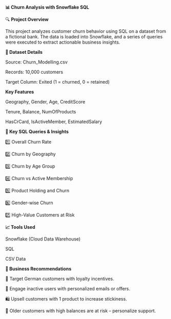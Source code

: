 **📊 Churn Analysis with Snowflake SQL**

🔍 **Project Overview**

This project analyzes customer churn behavior using SQL on a dataset from a fictional bank. The data is loaded into Snowflake, and a series of queries were executed to extract actionable business insights.

**🧾 Dataset Details**

Source: Churn_Modelling.csv

Records: 10,000 customers

Target Column: Exited (1 = churned, 0 = retained)

**Key Features**

Geography, Gender, Age, CreditScore

Tenure, Balance, NumOfProducts

HasCrCard, IsActiveMember, EstimatedSalary

**🧠 Key SQL Queries & Insights**

1️⃣ Overall Churn Rate

2️⃣ Churn by Geography

3️⃣ Churn by Age Group

4️⃣ Churn vs Active Membership

5️⃣ Product Holding and Churn

6️⃣ Gender-wise Churn

7️⃣ High-Value Customers at Risk

**📈 Tools Used**

 Snowflake (Cloud Data Warehouse)
 
 SQL

 CSV Data
 
**📌 Business Recommendations**
 
🧍 Target German customers with loyalty incentives.

🔁 Engage inactive users with personalized emails or offers.

🛍️ Upsell customers with 1 product to increase stickiness.

🧓 Older customers with high balances are at risk – personalize support.


